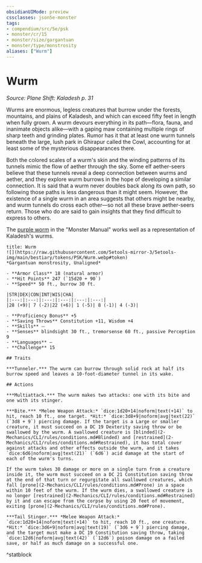 ```yaml
---
obsidianUIMode: preview
cssclasses: json5e-monster
tags:
- compendium/src/5e/psk
- monster/cr/15
- monster/size/gargantuan
- monster/type/monstrosity
aliases: ["Wurm"]
---
```

# Wurm
*Source: Plane Shift: Kaladesh p. 31*  

Wurms are enormous, legless creatures that burrow under the forests, mountains, and plains of Kaladesh, and which can exceed fifty feet in length when fully grown. A wurm devours everything in its path—flora, fauna, and inanimate objects alike—with a gaping maw containing multiple rings of sharp teeth and grinding plates. Rumor has it that at least one wurm tunnels beneath the large, lush park in Ghirapur called the Cowl, accounting for at least some of the mysterious disappearances there.

Both the colored scales of a wurm's skin and the winding patterns of its tunnels mimic the flow of aether through the sky. Some elf aether-seers believe that these tunnels reveal a deep connection between wurms and aether, and they explore wurm burrows in the hope of developing a similar connection. It is said that a wurm never doubles back along its own path, so following those paths is less dangerous than it might seem. However, the existence of a single wurm in an area suggests that others might be nearby, and wurm tunnels do cross each other—so not all these brave aether-seers return. Those who do are said to gain insights that they find difficult to express to others.

The [purple worm](2-Mechanics/CLI/bestiary/monstrosity/purple-worm.md) in the "Monster Manual" works well as a representation of Kaladesh's wurms.

```ad-statblock
title: Wurm
![](https://raw.githubusercontent.com/5etools-mirror-3/5etools-img/main/bestiary/tokens/PSK/Wurm.webp#token)
*Gargantuan monstrosity, Unaligned*

- **Armor Class** 18 (natural armor)
- **Hit Points** 247 (`15d20 + 90`)
- **Speed** 50 ft., burrow 30 ft.

|STR|DEX|CON|INT|WIS|CHA|
|:---:|:---:|:---:|:---:|:---:|:---:|
|28 (+9)| 7 (-2)|22 (+6)| 1 (-5)| 8 (-1)| 4 (-3)|

- **Proficiency Bonus** +5
- **Saving Throws** Constitution +11, Wisdom +4
- **Skills** ⏤
- **Senses** blindsight 30 ft., tremorsense 60 ft., passive Perception 9
- **Languages** —
- **Challenge** 15

## Traits

***Tunneler.*** The wurm can burrow through solid rock at half its burrow speed and leaves a 10-foot-diameter tunnel in its wake.

## Actions

***Multiattack.*** The wurm makes two attacks: one with its bite and one with its stinger.

***Bite.*** *Melee Weapon Attack:* `dice:1d20+14|noform|text(+14)` to hit, reach 10 ft., one target. *Hit:* `dice:3d8+9|noform|avg|text(22)` (`3d8 + 9`) piercing damage. If the target is a Large or smaller creature, it must succeed on a DC 19 Dexterity saving throw or be swallowed by the wurm. A swallowed creature is [blinded](2-Mechanics/CLI/rules/conditions.md#Blinded) and [restrained](2-Mechanics/CLI/rules/conditions.md#Restrained), it has total cover against attacks and other effects outside the wurm, and it takes `dice:6d6|noform|avg|text(21)` (`6d6`) acid damage at the start of each of the wurm's turns.

If the wurm takes 30 damage or more on a single turn from a creature inside it, the wurm must succeed on a DC 21 Constitution saving throw at the end of that turn or regurgitate all swallowed creatures, which fall [prone](2-Mechanics/CLI/rules/conditions.md#Prone) in a space within 10 feet of the wurm. If the wurm dies, a swallowed creature is no longer [restrained](2-Mechanics/CLI/rules/conditions.md#Restrained) by it and can escape from the corpse by using 20 feet of movement, exiting [prone](2-Mechanics/CLI/rules/conditions.md#Prone).

***Tail Stinger.*** *Melee Weapon Attack:* `dice:1d20+14|noform|text(+14)` to hit, reach 10 ft., one creature. *Hit:* `dice:3d6+9|noform|avg|text(19)` (`3d6 + 9`) piercing damage, and the target must make a DC 19 Constitution saving throw, taking `dice:12d6|noform|avg|text(42)` (`12d6`) poison damage on a failed save, or half as much damage on a successful one.
```
^statblock